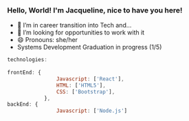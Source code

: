 ### Hello, World! I'm Jacqueline, nice to have you here!


- 🔭 I’m in career transition into Tech and...
- 🤔 I’m looking for opportunities to work with it
- 😄 Pronouns: she/her
- Systems Development Graduation in progress (1/5)

``` js
technologies:
  
frontEnd: {
                Javascript: ['React'],
                HTML: ['HTML5'],
                CSS: ['Bootstrap'],
            },
backEnd: {
                Javascript: ['Node.js']

```
